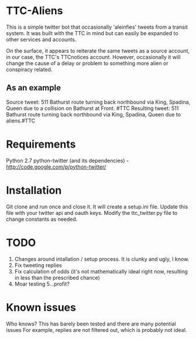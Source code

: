 TTC-Aliens
==========

This is a simple twitter bot that occasionally 'aleinfies' tweets from a transit system. It was built with the TTC in mind
but can easily be expanded to other services and accounts.

On the surface, it appears to reiterate the same tweets as a source account, in our case, the TTC's TTCnotices account.
However, occasionally it will change the cause of a delay or problem to something more alien or conspiracy related.

As an example
-------------
Source tweet:
  511 Bathurst route turning back northbound via King, Spadina, Queen due to a collision on Bathurst at Front. #TTC
Resulting tweet: 
  511 Bathurst route turning back northbound via King, Spadina, Queen due to aliens.#TTC
  

Requirements
============
Python 2.7
python-twitter (and its dependencies) - http://code.google.com/p/python-twitter/

Installation
============
Git clone and run once and close it. 
It will create a setup.ini file. 
Update this file with your twitter api and oauth keys.
Modify the ttc_twitter.py file to change constants as needed.


TODO
====
1. Changes around intallation / setup process. It is clunky and ugly, I know.
2. Fix tweeting replies
3. Fix calculation of odds (it's not mathematically ideal right now, resulting in less than the prescribed chance)
4. Moar testing
5...profit?


Known issues
============

Who knows? This has barely been tested and there are many potential issues
For example, replies are not filtered out, which is probably not ideal. 
